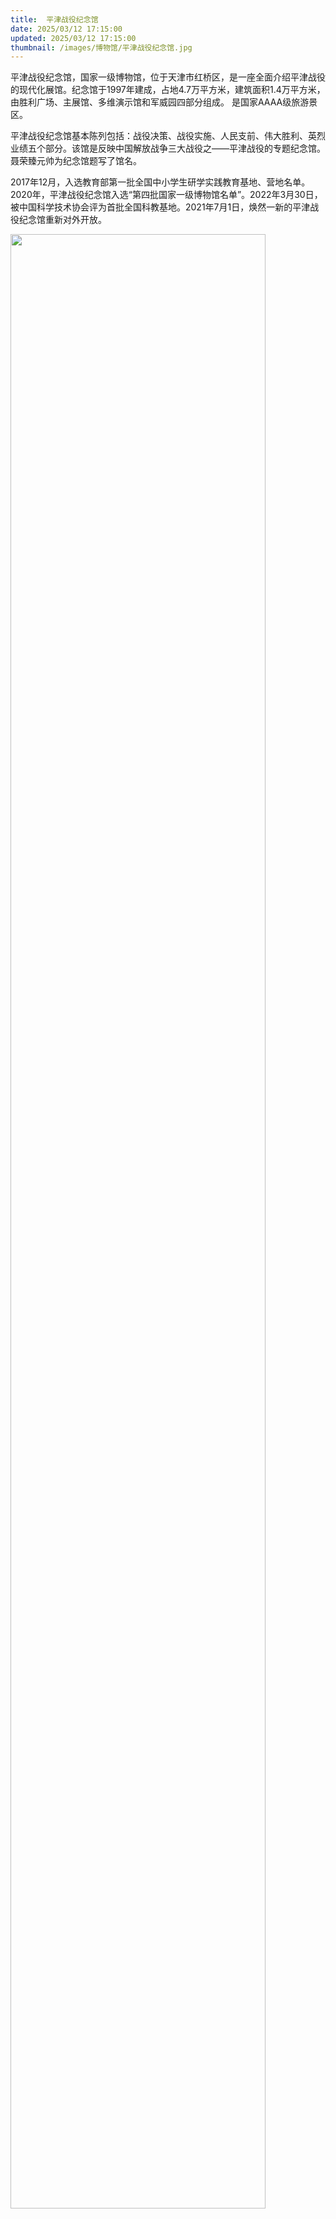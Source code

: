 ```yaml
---
title:  平津战役纪念馆
date: 2025/03/12 17:15:00
updated: 2025/03/12 17:15:00
thumbnail: /images/博物馆/平津战役纪念馆.jpg
---
```


平津战役纪念馆，国家一级博物馆，位于天津市红桥区，是一座全面介绍平津战役的现代化展馆。纪念馆于1997年建成，占地4.7万平方米，建筑面积1.4万平方米，由胜利广场、主展馆、多维演示馆和军威园四部分组成。 是国家AAAA级旅游景区。

平津战役纪念馆基本陈列包括：战役决策、战役实施、人民支前、伟大胜利、英烈业绩五个部分。该馆是反映中国解放战争三大战役之——平津战役的专题纪念馆。聂荣臻元帅为纪念馆题写了馆名。

2017年12月，入选教育部第一批全国中小学生研学实践教育基地、营地名单。2020年，平津战役纪念馆入选“第四批国家一级博物馆名单”。2022年3月30日，被中国科学技术协会评为首批全国科教基地。2021年7月1日，焕然一新的平津战役纪念馆重新对外开放。

<img src="/images/博物馆/平津战役纪念馆.jpg" height="90%" width="90%">
